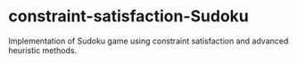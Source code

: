 # constraint-satisfaction-Sudoku
Implementation of Sudoku game using constraint satisfaction and advanced heuristic methods.
